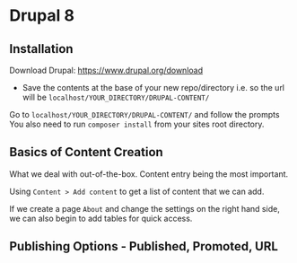 # Drupal 8

## Installation

Download Drupal: https://www.drupal.org/download

- Save the contents at the base of your new repo/directory i.e. so the url will be `localhost/YOUR_DIRECTORY/DRUPAL-CONTENT/`

Go to `localhost/YOUR_DIRECTORY/DRUPAL-CONTENT/` and follow the prompts
You also need to run `composer install` from your sites root directory.

## Basics of Content Creation

What we deal with out-of-the-box. Content entry being the most important.

Using `Content > Add content` to get a list of content that we can add.

If we create a page `About` and change the settings on the right hand side, we can also begin to add tables for quick access.

## Publishing Options - Published, Promoted, URL
